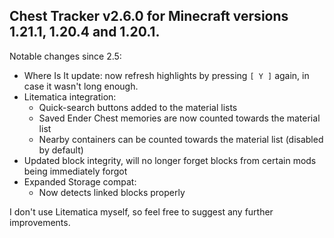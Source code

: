 ## Chest Tracker v2.6.0 for Minecraft versions 1.21.1, 1.20.4 and 1.20.1.

Notable changes since 2.5:

- Where Is It update: now refresh highlights by pressing `[ Y ]` again, in case it wasn't long enough.
- Litematica integration:
  - Quick-search buttons added to the material lists
  - Saved Ender Chest memories are now counted towards the material list
  - Nearby containers can be counted towards the material list (disabled by default)
- Updated block integrity, will no longer forget blocks from certain mods being immediately forgot
- Expanded Storage compat:
  - Now detects linked blocks properly

I don't use Litematica myself, so feel free to suggest any further improvements.
